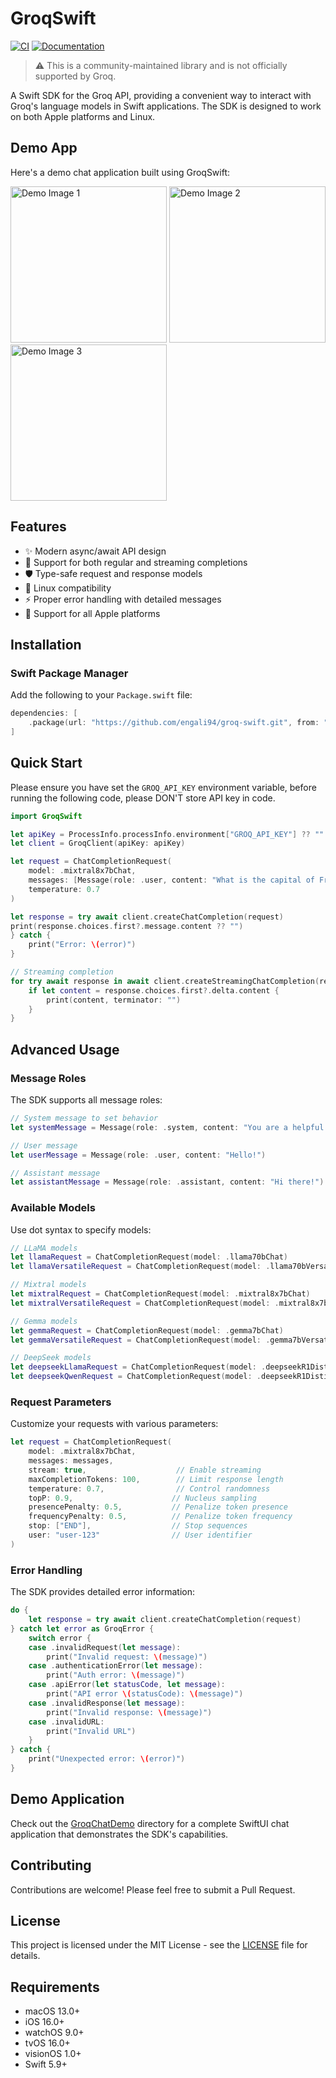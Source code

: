 # GroqSwift

[![CI](https://github.com/engali94/groq_swift/actions/workflows/ci.yml/badge.svg)](https://github.com/engali94/groq_swift/actions/workflows/ci.yml)
[![Documentation](https://img.shields.io/badge/docs-github.io-blue.svg)](https://engali94.github.io/groq_swift/documentation/groqswift/)

> ⚠️ This is a community-maintained library and is not officially supported by Groq.

A Swift SDK for the Groq API, providing a convenient way to interact with Groq's language models in Swift applications. The SDK is designed to work on both Apple platforms and Linux.

## Demo App

Here's a demo chat application built using GroqSwift:

<img src="Examples/Resources/1.png" width="250" alt="Demo Image 1"> <img src="Examples/Resources/2.png" width="250" alt="Demo Image 2"> <img src="Examples/Resources/3.png" width="250" alt="Demo Image 3">

## Features

- ✨ Modern async/await API design
- 🔄 Support for both regular and streaming completions
- 🛡️ Type-safe request and response models
- 🐧 Linux compatibility
- ⚡️ Proper error handling with detailed messages
- 📱 Support for all Apple platforms

## Installation

### Swift Package Manager

Add the following to your `Package.swift` file:

```swift
dependencies: [
    .package(url: "https://github.com/engali94/groq-swift.git", from: "0.1.0")
]
```

## Quick Start

Please ensure you have set the `GROQ_API_KEY` environment variable, before running the following code, 
please DON'T store API key in code.

```swift
import GroqSwift

let apiKey = ProcessInfo.processInfo.environment["GROQ_API_KEY"] ?? ""
let client = GroqClient(apiKey: apiKey)

let request = ChatCompletionRequest(
    model: .mixtral8x7bChat,
    messages: [Message(role: .user, content: "What is the capital of France?")],
    temperature: 0.7
)

let response = try await client.createChatCompletion(request)
print(response.choices.first?.message.content ?? "")
} catch {
    print("Error: \(error)")
}

// Streaming completion
for try await response in await client.createStreamingChatCompletion(request) {
    if let content = response.choices.first?.delta.content {
        print(content, terminator: "")
    }
}
```

## Advanced Usage

### Message Roles

The SDK supports all message roles:

```swift
// System message to set behavior
let systemMessage = Message(role: .system, content: "You are a helpful assistant")

// User message
let userMessage = Message(role: .user, content: "Hello!")

// Assistant message
let assistantMessage = Message(role: .assistant, content: "Hi there!")
```

### Available Models

Use dot syntax to specify models:

```swift
// LLaMA models
let llamaRequest = ChatCompletionRequest(model: .llama70bChat)
let llamaVersatileRequest = ChatCompletionRequest(model: .llama70bVersatile)

// Mixtral models
let mixtralRequest = ChatCompletionRequest(model: .mixtral8x7bChat)
let mixtralVersatileRequest = ChatCompletionRequest(model: .mixtral8x7bVersatile)

// Gemma models
let gemmaRequest = ChatCompletionRequest(model: .gemma7bChat)
let gemmaVersatileRequest = ChatCompletionRequest(model: .gemma7bVersatile)

// DeepSeek models
let deepseekLlamaRequest = ChatCompletionRequest(model: .deepseekR1DistillLlama70b)
let deepseekQwenRequest = ChatCompletionRequest(model: .deepseekR1DistillQwen32b)
```

### Request Parameters

Customize your requests with various parameters:

```swift
let request = ChatCompletionRequest(
    model: .mixtral8x7bChat,
    messages: messages,
    stream: true,                    // Enable streaming
    maxCompletionTokens: 100,        // Limit response length
    temperature: 0.7,                // Control randomness
    topP: 0.9,                      // Nucleus sampling
    presencePenalty: 0.5,           // Penalize token presence
    frequencyPenalty: 0.5,          // Penalize token frequency
    stop: ["END"],                  // Stop sequences
    user: "user-123"                // User identifier
)
```

### Error Handling

The SDK provides detailed error information:

```swift
do {
    let response = try await client.createChatCompletion(request)
} catch let error as GroqError {
    switch error {
    case .invalidRequest(let message):
        print("Invalid request: \(message)")
    case .authenticationError(let message):
        print("Auth error: \(message)")
    case .apiError(let statusCode, let message):
        print("API error \(statusCode): \(message)")
    case .invalidResponse(let message):
        print("Invalid response: \(message)")
    case .invalidURL:
        print("Invalid URL")
    }
} catch {
    print("Unexpected error: \(error)")
}
```

## Demo Application

Check out the [GroqChatDemo](Examples/GroqChatDemo) directory for a complete SwiftUI chat application that demonstrates the SDK's capabilities.

## Contributing

Contributions are welcome! Please feel free to submit a Pull Request.

## License

This project is licensed under the MIT License - see the [LICENSE](LICENSE) file for details.

## Requirements

- macOS 13.0+
- iOS 16.0+
- watchOS 9.0+
- tvOS 16.0+
- visionOS 1.0+
- Swift 5.9+
